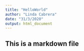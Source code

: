 ```yaml
---
title: "HelloWorld"
author: "Linda Cabrera"
date: "31/3/2020"
output: html_document
---
```


## This is a markdown file